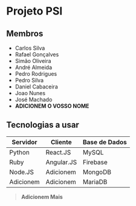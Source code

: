 # Projeto PSI

## Membros
* Carlos Silva
* Rafael Gonçalves
* Simão Oliveira
* André Almeida
* Pedro Rodrigues
* Pedro Silva
* Daniel Cabaceira
* Joao Nunes
* José Machado
* **ADICIONEM O VOSSO NOME**


## Tecnologias a usar

Servidor | Cliente | Base de Dados
--- | --- | ---
Python | React.JS | MySQL
Ruby | Angular.JS | Firebase
Node.JS | Adicionem | MongoDB
Adicionem | Adicionem | MariaDB
> **Adicionem Mais**
